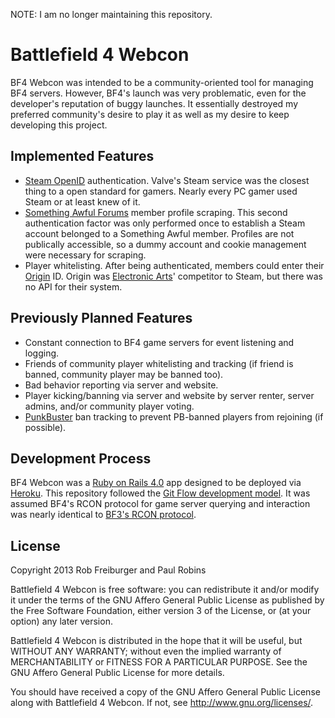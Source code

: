 NOTE: I am no longer maintaining this repository.

# Battlefield 4 Webcon
BF4 Webcon was intended to be a community-oriented tool for managing BF4 servers. However, BF4's launch was very problematic, even for the developer's reputation of buggy launches. It essentially destroyed my preferred community's desire to play it as well as my desire to keep developing this project.

## Implemented Features
* [Steam OpenID](http://steamcommunity.com/dev) authentication. Valve's Steam service was the closest thing to a open standard for gamers. Nearly every PC gamer used Steam or at least knew of it.
* [Something Awful Forums](http://forums.somethingawful.com) member profile scraping. This second authentication factor was only performed once to establish a Steam account belonged to a Something Awful member. Profiles are not publically accessible, so a dummy account and cookie management were necessary for scraping.
* Player whitelisting. After being authenticated, members could enter their [Origin](http://www.origin.com) ID. Origin was [Electronic Arts](http://www.ea.com)' competitor to Steam, but there was no API for their system.

## Previously Planned Features
* Constant connection to BF4 game servers for event listening and logging.
* Friends of community player whitelisting and tracking (if friend is banned, community player may be banned too).
* Bad behavior reporting via server and website.
* Player kicking/banning via server and website by server renter, server admins, and/or community player voting.
* [PunkBuster](http://www.evenbalance.com) ban tracking to prevent PB-banned players from rejoining (if possible).

## Development Process
BF4 Webcon was a [Ruby on Rails 4.0](http://rubyonrails.org/) app designed to be deployed via [Heroku](http://heroku.com/). This repository followed the [Git Flow development model](http://nvie.com/posts/a-successful-git-branching-model/). It was assumed BF4's RCON protocol for game server querying and interaction was nearly identical to [BF3's RCON protocol](https://github.com/RobFreiburger/Battlefield-3-RCON-PHP-Scripts).

## License
Copyright 2013 Rob Freiburger and Paul Robins

Battlefield 4 Webcon is free software: you can redistribute it and/or modify it under the terms of the GNU Affero General Public License as published by the Free Software Foundation, either version 3 of the License, or (at your option) any later version.

Battlefield 4 Webcon is distributed in the hope that it will be useful, but WITHOUT ANY WARRANTY; without even the implied warranty of MERCHANTABILITY or FITNESS FOR A PARTICULAR PURPOSE. See the GNU Affero General Public License for more details.

You should have received a copy of the GNU Affero General Public License along with Battlefield 4 Webcon. If not, see <http://www.gnu.org/licenses/>.